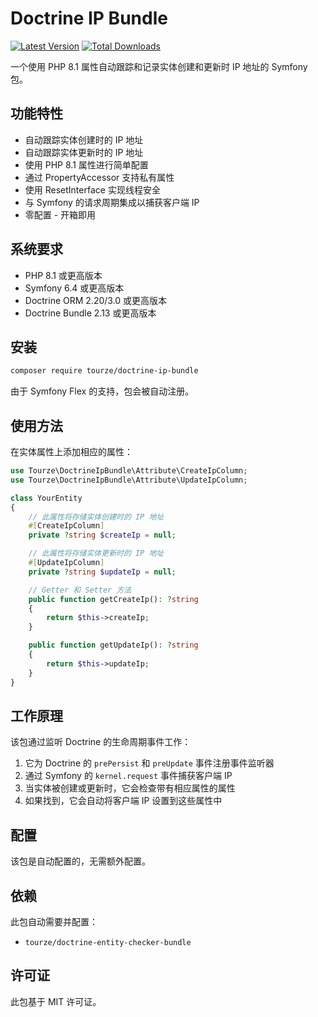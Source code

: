 # Doctrine IP Bundle

[![Latest Version](https://img.shields.io/packagist/v/tourze/doctrine-ip-bundle.svg?style=flat-square)](https://packagist.org/packages/tourze/doctrine-ip-bundle)
[![Total Downloads](https://img.shields.io/packagist/dt/tourze/doctrine-ip-bundle.svg?style=flat-square)](https://packagist.org/packages/tourze/doctrine-ip-bundle)

一个使用 PHP 8.1 属性自动跟踪和记录实体创建和更新时 IP 地址的 Symfony 包。

## 功能特性

- 自动跟踪实体创建时的 IP 地址
- 自动跟踪实体更新时的 IP 地址
- 使用 PHP 8.1 属性进行简单配置
- 通过 PropertyAccessor 支持私有属性
- 使用 ResetInterface 实现线程安全
- 与 Symfony 的请求周期集成以捕获客户端 IP
- 零配置 - 开箱即用

## 系统要求

- PHP 8.1 或更高版本
- Symfony 6.4 或更高版本
- Doctrine ORM 2.20/3.0 或更高版本
- Doctrine Bundle 2.13 或更高版本

## 安装

```bash
composer require tourze/doctrine-ip-bundle
```

由于 Symfony Flex 的支持，包会被自动注册。

## 使用方法

在实体属性上添加相应的属性：

```php
use Tourze\DoctrineIpBundle\Attribute\CreateIpColumn;
use Tourze\DoctrineIpBundle\Attribute\UpdateIpColumn;

class YourEntity
{
    // 此属性将存储实体创建时的 IP 地址
    #[CreateIpColumn]
    private ?string $createIp = null;

    // 此属性将存储实体更新时的 IP 地址
    #[UpdateIpColumn]
    private ?string $updateIp = null;

    // Getter 和 Setter 方法
    public function getCreateIp(): ?string
    {
        return $this->createIp;
    }

    public function getUpdateIp(): ?string
    {
        return $this->updateIp;
    }
}
```

## 工作原理

该包通过监听 Doctrine 的生命周期事件工作：

1. 它为 Doctrine 的 `prePersist` 和 `preUpdate` 事件注册事件监听器
2. 通过 Symfony 的 `kernel.request` 事件捕获客户端 IP
3. 当实体被创建或更新时，它会检查带有相应属性的属性
4. 如果找到，它会自动将客户端 IP 设置到这些属性中

## 配置

该包是自动配置的，无需额外配置。

## 依赖

此包自动需要并配置：

- `tourze/doctrine-entity-checker-bundle`

## 许可证

此包基于 MIT 许可证。

